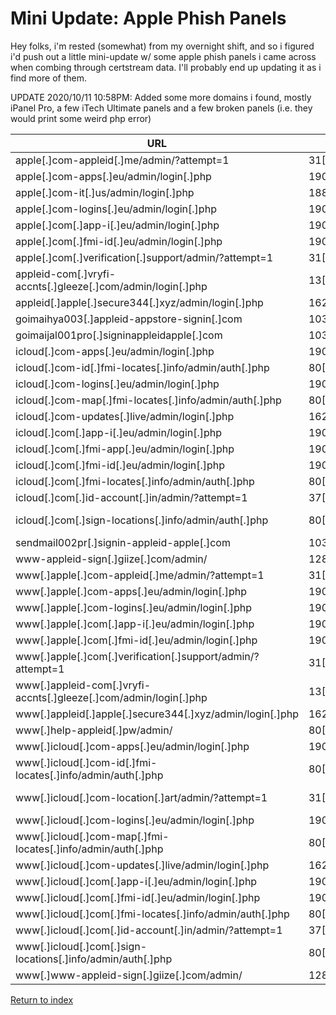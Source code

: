 # Mini Update: Apple Phish Panels

Hey folks, i'm rested (somewhat) from my overnight shift, and so i figured i'd push out a little mini-update w/ some apple phish panels i came across when combing through certstream data. I'll probably end up updating it as i find more of them.

UPDATE 2020/10/11 10:58PM: Added some more domains i found, mostly iPanel Pro, a few iTech Ultimate panels and a few broken panels (i.e. they would print some weird php error)

| URL                                                               | IP                    | Whois/SOA Email                                       |
| ----------------------------------------------------------------- | --------------------- | ----------------------------------------------------- |
| apple[.]com-appleid[.]me/admin/?attempt=1                         | 31[.]31[.]196[.]8     | hostmaster@ns1[.]reg[.]ru                             |
| apple[.]com-apps[.]eu/admin/login[.]php                           | 190[.]14[.]38[.]22    | ipaypalpay@gmail[.]com                                |
| apple[.]com-it[.]us/admin/login[.]php                             | 188[.]120[.]226[.]231 | thunder[.]ic3@gmail[.]com                             |
| apple[.]com-logins[.]eu/admin/login[.]php                         | 190[.]14[.]38[.]22    | ipaypalpay@gmail[.]com                                |
| apple[.]com[.]app-i[.]eu/admin/login[.]php                        | 190[.]14[.]38[.]22    | ipaypalpay@gmail[.]com                                |
| apple[.]com[.]fmi-id[.]eu/admin/login[.]php                       | 190[.]14[.]38[.]22    | ipaypalpay@gmail[.]com                                |
| apple[.]com[.]verification[.]support/admin/?attempt=1             | 31[.]31[.]196[.]8     | support@reg[.]ru                                      |
| appleid-com[.]vryfi-accnts[.]gleeze[.]com/admin/login[.]php       | 13[.]77[.]44[.]61     | administrator@dynu[.]com                              |
| appleid[.]apple[.]secure344[.]xyz/admin/login[.]php               | 162[.]214[.]117[.]6   | root@server[.]fuv[.]xnu[.]mybluehost[.]me             |
| goimaihya003[.]appleid-appstore-signin[.]com                      | 103[.]109[.]43[.]100  | dix2fupltiyj@contactprivacy[.]email                   |
| goimaijal001pro[.]signinappleidapple[.]com                        | 103[.]109[.]43[.]100  | i3dkhtdygjzt@contactprivacy[.]email                   |
| icloud[.]com-apps[.]eu/admin/login[.]php                          | 190[.]14[.]38[.]22    | ipaypalpay@gmail[.]com                                |
| icloud[.]com-id[.]fmi-locates[.]info/admin/auth[.]php             | 80[.]87[.]203[.]19    | whee@ispsystem[.]com                                  |
| icloud[.]com-logins[.]eu/admin/login[.]php                        | 190[.]14[.]38[.]22    | ipaypalpay@gmail[.]com                                |
| icloud[.]com-map[.]fmi-locates[.]info/admin/auth[.]php            | 80[.]87[.]203[.]19    | whee@ispsystem[.]com                                  |
| icloud[.]com-updates[.]live/admin/login[.]php                     | 162[.]223[.]31[.]2    | admin@hostmayo[.]com                                  |
| icloud[.]com[.]app-i[.]eu/admin/login[.]php                       | 190[.]14[.]38[.]22    | ipaypalpay@gmail[.]com                                |
| icloud[.]com[.]fmi-app[.]eu/admin/login[.]php                     | 190[.]14[.]38[.]22    | ipaypalpay@gmail[.]com                                |
| icloud[.]com[.]fmi-id[.]eu/admin/login[.]php                      | 190[.]14[.]38[.]22    | ipaypalpay@gmail[.]com                                |
| icloud[.]com[.]fmi-locates[.]info/admin/auth[.]php                | 80[.]87[.]203[.]19    | whee@ispsystem[.]com                                  |
| icloud[.]com[.]id-account[.]in/admin/?attempt=1                   | 37[.]140[.]192[.]33   | hakimov@reg[.]ru                                      |
| icloud[.]com[.]sign-locations[.]info/admin/auth[.]php             | 80[.]87[.]203[.]19    | jonykw@icloud[.]com<br/>whee@ispsystem[.]com          |
| sendmail002pr[.]signin-appleid-apple[.]com                        | 103[.]109[.]43[.]100  | lgbe2xuqv424@contactprivacy[.]email                   |
| www-appleid-sign[.]giize[.]com/admin/                             | 128[.]199[.]146[.]98  | administrator@dynu[.]com                              |
| www[.]apple[.]com-appleid[.]me/admin/?attempt=1                   | 31[.]31[.]196[.]8     | hostmaster@ns1[.]reg[.]ru                             |
| www[.]apple[.]com-apps[.]eu/admin/login[.]php                     | 190[.]14[.]38[.]22    | ipaypalpay@gmail[.]com                                |
| www[.]apple[.]com-logins[.]eu/admin/login[.]php                   | 190[.]14[.]38[.]22    | ipaypalpay@gmail[.]com                                |
| www[.]apple[.]com[.]app-i[.]eu/admin/login[.]php                  | 190[.]14[.]38[.]22    | ipaypalpay@gmail[.]com                                |
| www[.]apple[.]com[.]fmi-id[.]eu/admin/login[.]php                 | 190[.]14[.]38[.]22    | ipaypalpay@gmail[.]com                                |
| www[.]apple[.]com[.]verification[.]support/admin/?attempt=1       | 31[.]31[.]196[.]8     | support@reg[.]ru                                      |
| www[.]appleid-com[.]vryfi-accnts[.]gleeze[.]com/admin/login[.]php | 13[.]77[.]44[.]61     | administrator@dynu[.]com                              |
| www[.]appleid[.]apple[.]secure344[.]xyz/admin/login[.]php         | 162[.]214[.]117[.]6   | root@server[.]fuv[.]xnu[.]mybluehost[.]me             |
| www[.]help-appleid[.]pw/admin/                                    | 80[.]87[.]203[.]19    | whee@ispsystem[.]com                                  |
| www[.]icloud[.]com-apps[.]eu/admin/login[.]php                    | 190[.]14[.]38[.]22    | ipaypalpay@gmail[.]com                                |
| www[.]icloud[.]com-id[.]fmi-locates[.]info/admin/auth[.]php       | 80[.]87[.]203[.]19    | whee@ispsystem[.]com                                  |
| www[.]icloud[.]com-location[.]art/admin/?attempt=1                | 31[.]31[.]196[.]8     | dearoppo123@gmail[.]com<br/>hostmaster@ns1[.]reg[.]ru |
| www[.]icloud[.]com-logins[.]eu/admin/login[.]php                  | 190[.]14[.]38[.]22    | ipaypalpay@gmail[.]com                                |
| www[.]icloud[.]com-map[.]fmi-locates[.]info/admin/auth[.]php      | 80[.]87[.]203[.]19    | whee@ispsystem[.]com                                  |
| www[.]icloud[.]com-updates[.]live/admin/login[.]php               | 162[.]223[.]31[.]2    | admin@hostmayo[.]com                                  |
| www[.]icloud[.]com[.]app-i[.]eu/admin/login[.]php                 | 190[.]14[.]38[.]22    | ipaypalpay@gmail[.]com                                |
| www[.]icloud[.]com[.]fmi-id[.]eu/admin/login[.]php                | 190[.]14[.]38[.]22    | ipaypalpay@gmail[.]com                                |
| www[.]icloud[.]com[.]fmi-locates[.]info/admin/auth[.]php          | 80[.]87[.]203[.]19    | whee@ispsystem[.]com                                  |
| www[.]icloud[.]com[.]id-account[.]in/admin/?attempt=1             | 37[.]140[.]192[.]33   | hakimov@reg[.]ru                                      |
| www[.]icloud[.]com[.]sign-locations[.]info/admin/auth[.]php       | 80[.]87[.]203[.]19    | jonykw@icloud[.]com<br/>whee@ispsystem[.]com          |
| www[.]www-appleid-sign[.]giize[.]com/admin/                       | 128[.]199[.]146[.]98  | administrator@dynu[.]com                              |

[Return to index](/)
